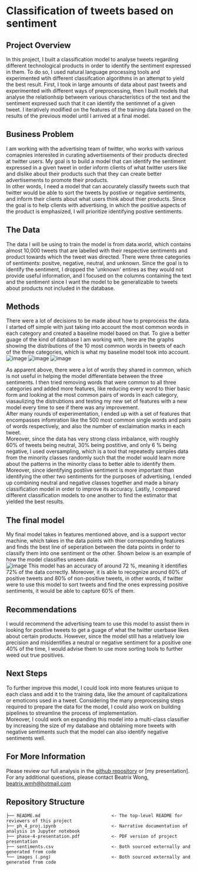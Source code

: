 # Classification of tweets based on sentiment 
## Project Overview
In this project, I built a classification model to analyse tweets regarding different technological products in order to identify the sentiment expressed in them. To do so, I used natural language processing tools and experimented wtih different classifcation algorithms in an attempt to yield the best result. First, I took in large amounts of data about past tweets and experimented with different ways of preprocessing, then I built models that analyse the relationhsip betweem various characteristics of the text and the sentiment expressed such that it can identify the sentimnet of a given tweet. I iteratively modified on the features of the training data based on the results of the previous model until I arrived at a final model. 
## Business Problem
I am working with the advertising team of twitter, who works with various comapnies interested in curating advertisements of their products directed at twitter users. My goal is to build a model that can identify the sentiment expressed in a given tweet in order inform clients of what twitter users like and dislike about their products such that they can create better advertisements to promote their products. <br/>
In other words, I need a model that can accurately classify tweets such that twitter would be able to sort the tweets by postive or negative sentiments, and inform their clients about what users think about thier products. Since the goal is to help clients with advertising, in which the positive aspects of the product is emphasized, I will prioritize identifying postive sentiments.
## The Data
The data I will be using to train the model is from data.world, which contains almost 10,000 tweets that are labelled with their respective sentiments and product towards which the tweet was directed. There were three categories of sentiments: positve, negative, neutral, and unknown. Since the goal is to identify the sentiment, I dropped the 'unknown' entires as they would not provide useful information, and I focused on the columns containing the text and the sentiment since I want the model to be generalizable to tweets about products not included in the database.
## Methods
There were a lot of decisions to be made about how to preprocess the data. I started off simple with just taking into account the most common words in each category and created a baseline model based on that. To give a better guage of the kind of database I am working with, here are the graphs showing the distributions of the 10 most common words in tweets of each of the three categories, which is what my baseline model took into account. <br/>
![image](https://github.com/Beatrixwmh/phase-4-project/assets/108293459/d8002d10-f9b4-46fd-9b4a-447c65b3e8f5) 
![image](https://github.com/Beatrixwmh/phase-4-project/assets/108293459/e32856bc-11f6-4be7-836c-6a960d4220bb)
![image](https://github.com/Beatrixwmh/phase-4-project/assets/108293459/49882ce2-86a1-48ba-a289-449c815f9f93)

As apparent above, there were a lot of words they shared in common, which is not useful in helping the model differentiate between the three sentiments. I then tried removing words that were common to all three categories and added more features, like reducing every word to thier basic form and looking at the most common pairs of words in each category, viasaulizing the distrubtions and testing my new set of features with a new model every time to see if there was any improvement. <br/>
After many rounds of experimentation, I ended up with a set of features that encompasses infomration like the 500 most common single words and pairs of words respectively, and also the number of exclaimation marks in each tweet. <br/>
Moreover, since the data has very strong class imbalance, with roughly 60% of tweets being neutral, 30% being postitive, and only 6 % being negative, I used oversampling, which is a tool that repeatedly samples data from the minority classes randomly such that the model would learn more about the patterns in the minority class to better able to identify them. Moreover, since identifying postiive sentiment is more important than identifying the other two sentiments for the purposes of advertising, I ended up combining neutral and negative classes together and made a binary classification model in order to improve its accuracy. Lastly, I compared different classification models to one another to find the estimator that yielded the best results.
## The final model
My final model takes in features mentioned above, and is a support vector machine, which takes in the data points with thier corresponding features and finds the best line of seperation between the data points in order to classify them into one sentiment or the other. Shown below is an example of how the model classifies unseen data. <br/>
![image](https://github.com/Beatrixwmh/phase-4-project/assets/108293459/22ef41ab-1d0c-4534-8dfb-f2c527e8357e)
This model has an accuracy of around 72 %, meaning it identifies 72% of the data correctly. Moreover, it is able to recognize around 60% of positive tweets and 80% of non-positive tweets, in other words, if twitter were to use this model to sort tweets and find the ones expressing positive sentiments, it would be able to capture 60% of them.
## Recommendations
I would recommend the advertising team to use this model to assist them in looking for positive tweets to get a guage of what the twitter userbase likes about certain products. However, since the model still has a relatively low precision and misidentifies a neutral or negative sentiment for a positive one 40% of the time, I would advise them to use more sorting tools to further weed out true positives.
## Next Steps
To further improve this model, I could look into more features unique to each class and add it to the training data, like the amount of capitalizations or emoticons used in a tweet. Considering the many preprocessing steps required to prepare the data for the model, I could also work on building pipelines to streamline the process of implementation. <br/>
Moreover, I could work on expanding this model into a multi-class classifier by increasing the size of my database and obtaining more tweets with negative sentiments such that the model can also identify negative sentiments well. 
## For More Information
Please review our full analysis in the [github repository](https://github.com/Beatrixwmh/phase-4-project) or [my presentation].
For any additional questions, please contact Beatrix Wong, beatrix.wmh@hotmail.com

## Repository Structure
```
├── README.md                           <- The top-level README for reviewers of this project
├── ph_4_proj.ipynb                     <- Narrative documentation of analysis in Jupyter notebook
├── phase-4-presentation.pdf            <- PDF version of project presentation
├── sentiments.csv                      <- Both sourced externally and generated from code
└── images (.png)                       <- Both sourced externally and generated from code
```
